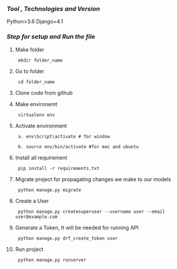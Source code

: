### *Tool , Technologies and Version*

Python>3.6
Django=4.1


### *Step for setup and Run the file*

1. Make folder
	
		mkdir folder_name

2. Go to folder
	
		cd folder_name

2. Clone code from github 


3. Make environemt

		virtualenv env

4. Activate environment

		a. env\Script\activate # for window

		b. source env/bin/activate #for mac and ubuntu

5. Install all requirement

		pip install -r requirements.txt

6. Migrate project for propagating changes we make to our models 

		python manage.py migrate

7. Create a User

		python manage.py createsuperuser --username user --email user@example.com

8. Generate a Token, It will be needed for running API

		python manage.py drf_create_token user

9. Run project

		python manage.py runserver